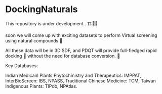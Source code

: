 # DockingNaturals

This repository is under development.. 🏗️🚜🚧

soon we will come up with exciting datasets to perform Virtual screening using natural compounds 🌿

All these data will be in 3D SDF, and PDQT will provide full-fledged rapid docking 🚀 without the need for database conversion. 🔁 


Key Databases: 

Indian Medicanl Plants Phytochmistry and Therapeutics: IMPPAT, 
InterBioScreen: IBS,
NPASS,
Traditional Chinese Medicine: TCM,
Taiwan Indigenous Plants: TIPdb,
NPAtlas.
